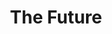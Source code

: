 ---
path: "/jojo/"
name: "Jojo"
title: "The Future"
story: "Jojo Whitaker came to live with Doug & ReChelle Evans as a misunderstood boy. After welcoming him into their rugby family, it didn't take long for Jojo to realize his potential. Through the Grand Junction Griffins Rugby Club, the Evans' have provided futures for many young men like Jojo and built a forever bond of family among Griffins."
homePageImage: ../images/jojo.jpg
videoSourceURL: "https://player.vimeo.com/external/237156424.hd.mp4?s=661d741cef4f797372ac45cd44274862ce7b0da2&profile_id=175"
videoImage: ../images/jojo-video-image.jpg
backgroundImage: ../images/jojo-story-bg.jpg
---